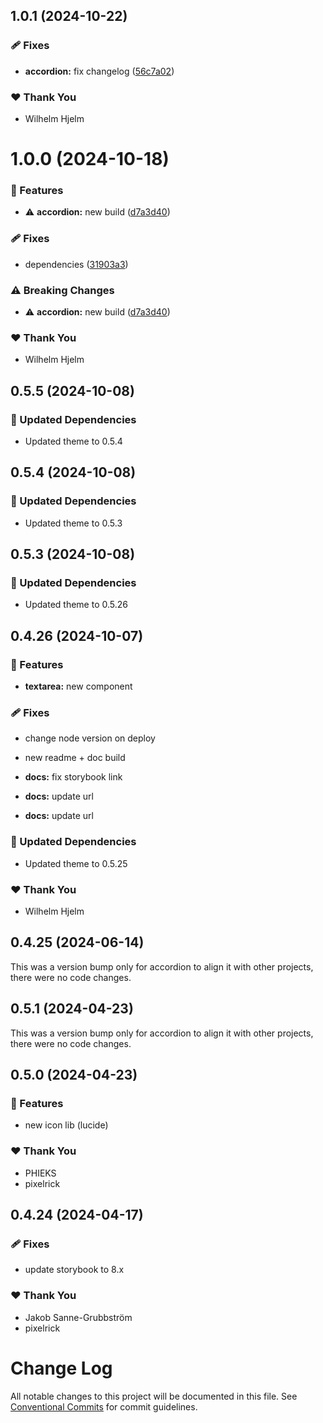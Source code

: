 ## 1.0.1 (2024-10-22)

### 🩹 Fixes

- **accordion:** fix changelog ([56c7a02](https://github.com/migrationsverket/midas/commit/56c7a02))

### ❤️  Thank You

- Wilhelm Hjelm

# 1.0.0 (2024-10-18)

### 🚀 Features

- ⚠️ **accordion:** new build ([d7a3d40](https://github.com/migrationsverket/midas/commit/d7a3d40))

### 🩹 Fixes

- dependencies ([31903a3](https://github.com/migrationsverket/midas/commit/31903a3))

### ⚠️ Breaking Changes

- ⚠️ **accordion:** new build ([d7a3d40](https://github.com/migrationsverket/midas/commit/d7a3d40))

### ❤️ Thank You

- Wilhelm Hjelm

## 0.5.5 (2024-10-08)

### 🧱 Updated Dependencies

- Updated theme to 0.5.4

## 0.5.4 (2024-10-08)

### 🧱 Updated Dependencies

- Updated theme to 0.5.3

## 0.5.3 (2024-10-08)

### 🧱 Updated Dependencies

- Updated theme to 0.5.26

## 0.4.26 (2024-10-07)

### 🚀 Features

- **textarea:** new component

### 🩹 Fixes

- change node version on deploy

- new readme + doc build

- **docs:** fix storybook link

- **docs:** update url

- **docs:** update url

### 🧱 Updated Dependencies

- Updated theme to 0.5.25

### ❤️ Thank You

- Wilhelm Hjelm

## 0.4.25 (2024-06-14)

This was a version bump only for accordion to align it with other projects, there were no code changes.

## 0.5.1 (2024-04-23)

This was a version bump only for accordion to align it with other projects, there were no code changes.

## 0.5.0 (2024-04-23)

### 🚀 Features

- new icon lib (lucide)

### ❤️ Thank You

- PHIEKS
- pixelrick

## 0.4.24 (2024-04-17)

### 🩹 Fixes

- update storybook to 8.x

### ❤️ Thank You

- Jakob Sanne-Grubbström
- pixelrick

# Change Log

All notable changes to this project will be documented in this file.
See [Conventional Commits](https://conventionalcommits.org) for commit guidelines.
